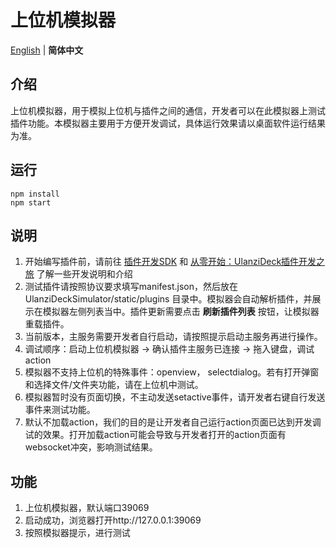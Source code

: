# 上位机模拟器

<p align="start">
   <a href="./README.md">English</a> | <strong>简体中文</strong>
</p>

## 介绍
上位机模拟器，用于模拟上位机与插件之间的通信，开发者可以在此模拟器上测试插件功能。本模拟器主要用于方便开发调试，具体运行效果请以桌面软件运行结果为准。


## 运行

```
npm install
npm start
```


## 说明
 <ol >
  <li>开始编写插件前，请前往 <a href="https://github.com/UlanziTechnology/UlanziDeckPlugin-SDK
    " target="_blank">插件开发SDK</a> 和 <a href="https://cloud.tencent.com/developer/article/2461403" target="_blank">从零开始：UlanziDeck插件开发之旅</a> 了解一些开发说明和介绍</li>
  <li>测试插件请按照协议要求填写manifest.json，然后放在 UlanziDeckSimulator/static/plugins 目录中。模拟器会自动解析插件，并展示在模拟器左侧列表当中。插件更新需要点击 <strong>刷新插件列表</strong> 按钮，让模拟器重载插件。</li>
  <li>当前版本，主服务需要开发者自行启动，请按照提示启动主服务再进行操作。</li>
  <li>调试顺序：启动上位机模拟器 -> 确认插件主服务已连接 -> 拖入键盘，调试action</li>
  <li>模拟器不支持上位机的特殊事件：openview， selectdialog。若有打开弹窗和选择文件/文件夹功能，请在上位机中测试。</li>
  <li>模拟器暂时没有页面切换，不主动发送setactive事件，请开发者右键自行发送事件来测试功能。</li>
  <li>默认不加载action，我们的目的是让开发者自己运行action页面已达到开发调试的效果。打开加载action可能会导致与开发者打开的action页面有websocket冲突，影响测试结果。</li>
</ol>

## 功能

1. 上位机模拟器，默认端口39069
2. 启动成功，浏览器打开http://127.0.0.1:39069
3. 按照模拟器提示，进行测试
